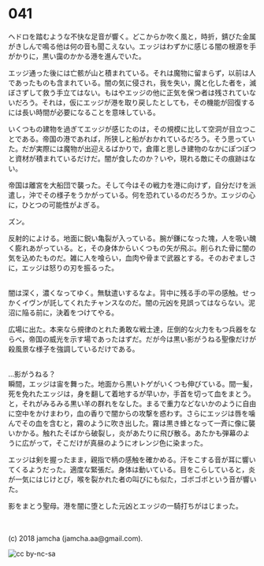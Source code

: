 

# 041

ヘドロを踏むような不快な足音が響く。どこからか吹く風と，時折，錆びた金属がきしんで鳴る他は何の音も聞こえない。エッジはわずかに感じる闇の根源を手がかりに，黒い靄のかかる港を進んでいた。  

エッジ通った後には亡骸が山と積まれている。それは魔物に留まらず，以前は人であったものも含まれている。闇の気に侵され，我を失い，魔と化した者を，滅ぼさずして救う手立てはない。もはやエッジの他に正気を保つ者は残されていないだろう。それは，仮にエッジが港を取り戻したとしても，その機能が回復するには長い時間が必要になることを意味している。  

いくつもの建物を過ぎてエッジが感じたのは，その規模に比して空洞が目立つことである。帝国の港であれば，所狭しと船がおかれているだろう。そう思っていた。だが実際には魔物が出迎えるばかりで，倉庫と思しき建物のなかにぽつぽつと資材が積まれているだけだ。闇が食したのか？いや，現れる敵にその痕跡はない。  

帝国は離宮を大船団で襲った。そして今はその戦力を港に向けず，自分だけを派遣し，沖でその様子をうかがっている。何を恐れているのだろうか。エッジの心に，ひとつの可能性がよぎる。  

ズン。  

反射的によける。地面に鋭い亀裂が入っている。腕が鎌になった塊，人を吸い醜く膨れあがっている。と，その身体からいくつもの矢が飛ぶ。削られた骨に闇の気を込めたものだ。雑に人を喰らい，血肉や骨まで武器とする。そのおぞましさに，エッジは怒りの刃を振るった。  

<br>  
闇は深く，濃くなってゆく。無駄遣いするなよ。背中に残る手の平の感触。せっかくイヴンが託してくれたチャンスなのだ。闇の元凶を見誤ってはならない。泥沼に陥る前に，決着をつけてやる。  

広場に出た。本来なら規律のとれた勇敢な戦士達，圧倒的な火力をもつ兵器をならべ，帝国の威光を示す場であったはずだ。だが今は黒い影がうねる聖像だけが殺風景な様子を強調しているだけである。  

<br>  
…影がうねる？  

<br>  
瞬間，エッジは宙を舞った。地面から黒いトゲがいくつも伸びている。間一髪，死を免れたエッジは，身を翻して着地するが早いか，手首を切って血をまとう。と，それがみるみる黒い羊の群れをなした。まるで重力などないかのように自由に空中をかけまわり，血の香りで闇からの攻撃を惑わす。さらにエッジは唇を噛んでその血を含むと，霧のように吹き出した。霧は黒き蜂となって一斉に像に襲いかかる。触れたそばから破裂し，炎があたりに飛び散る。あたかも弾幕のように広がって，そこだけが真昼のようにオレンジ色に染まった。  

エッジは剣を握ったまま，親指で柄の感触を確かめる。汗をこする音が耳に響いてくるようだった。適度な緊張だ。身体は動いている。目をこらしていると，炎が一気にはじけとび，喉を裂かれた者の叫びにも似た，ゴボゴボという音が響いた。  

影をまとう聖母。港を闇に堕とした元凶とエッジの一騎打ちがはじまった。  

<br>  
<br>  
(c) 2018 jamcha (jamcha.aa@gmail.com).  

![cc by-nc-sa](https://i.creativecommons.org/l/by-nc-sa/4.0/88x31.png)  

